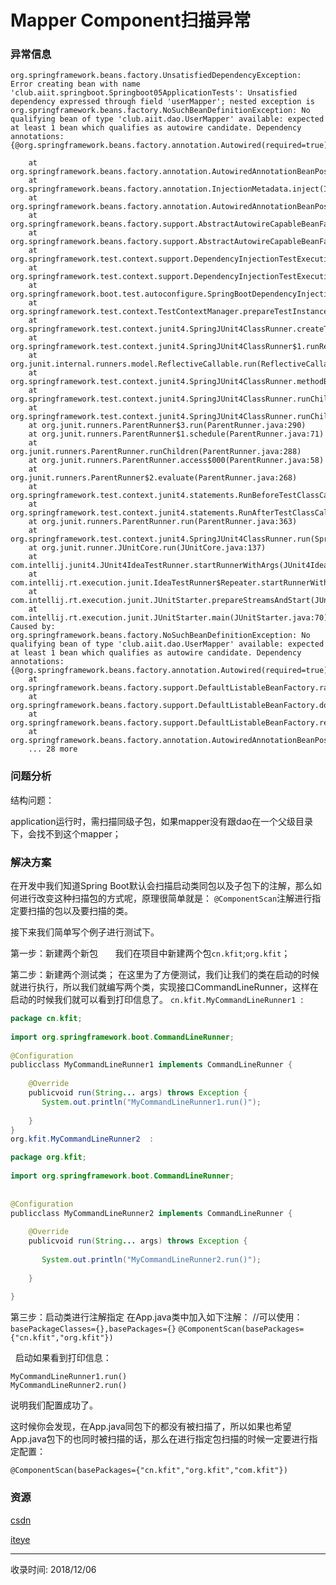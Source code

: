 # Mapper Component扫描异常

### 异常信息
```
org.springframework.beans.factory.UnsatisfiedDependencyException: Error creating bean with name 'club.aiit.springboot.Springboot05ApplicationTests': Unsatisfied dependency expressed through field 'userMapper'; nested exception is org.springframework.beans.factory.NoSuchBeanDefinitionException: No qualifying bean of type 'club.aiit.dao.UserMapper' available: expected at least 1 bean which qualifies as autowire candidate. Dependency annotations: {@org.springframework.beans.factory.annotation.Autowired(required=true)}

	at org.springframework.beans.factory.annotation.AutowiredAnnotationBeanPostProcessor$AutowiredFieldElement.inject(AutowiredAnnotationBeanPostProcessor.java:596)
	at org.springframework.beans.factory.annotation.InjectionMetadata.inject(InjectionMetadata.java:90)
	at org.springframework.beans.factory.annotation.AutowiredAnnotationBeanPostProcessor.postProcessProperties(AutowiredAnnotationBeanPostProcessor.java:374)
	at org.springframework.beans.factory.support.AbstractAutowireCapableBeanFactory.populateBean(AbstractAutowireCapableBeanFactory.java:1378)
	at org.springframework.beans.factory.support.AbstractAutowireCapableBeanFactory.autowireBeanProperties(AbstractAutowireCapableBeanFactory.java:396)
	at org.springframework.test.context.support.DependencyInjectionTestExecutionListener.injectDependencies(DependencyInjectionTestExecutionListener.java:119)
	at org.springframework.test.context.support.DependencyInjectionTestExecutionListener.prepareTestInstance(DependencyInjectionTestExecutionListener.java:83)
	at org.springframework.boot.test.autoconfigure.SpringBootDependencyInjectionTestExecutionListener.prepareTestInstance(SpringBootDependencyInjectionTestExecutionListener.java:44)
	at org.springframework.test.context.TestContextManager.prepareTestInstance(TestContextManager.java:246)
	at org.springframework.test.context.junit4.SpringJUnit4ClassRunner.createTest(SpringJUnit4ClassRunner.java:227)
	at org.springframework.test.context.junit4.SpringJUnit4ClassRunner$1.runReflectiveCall(SpringJUnit4ClassRunner.java:289)
	at org.junit.internal.runners.model.ReflectiveCallable.run(ReflectiveCallable.java:12)
	at org.springframework.test.context.junit4.SpringJUnit4ClassRunner.methodBlock(SpringJUnit4ClassRunner.java:291)
	at org.springframework.test.context.junit4.SpringJUnit4ClassRunner.runChild(SpringJUnit4ClassRunner.java:246)
	at org.springframework.test.context.junit4.SpringJUnit4ClassRunner.runChild(SpringJUnit4ClassRunner.java:97)
	at org.junit.runners.ParentRunner$3.run(ParentRunner.java:290)
	at org.junit.runners.ParentRunner$1.schedule(ParentRunner.java:71)
	at org.junit.runners.ParentRunner.runChildren(ParentRunner.java:288)
	at org.junit.runners.ParentRunner.access$000(ParentRunner.java:58)
	at org.junit.runners.ParentRunner$2.evaluate(ParentRunner.java:268)
	at org.springframework.test.context.junit4.statements.RunBeforeTestClassCallbacks.evaluate(RunBeforeTestClassCallbacks.java:61)
	at org.springframework.test.context.junit4.statements.RunAfterTestClassCallbacks.evaluate(RunAfterTestClassCallbacks.java:70)
	at org.junit.runners.ParentRunner.run(ParentRunner.java:363)
	at org.springframework.test.context.junit4.SpringJUnit4ClassRunner.run(SpringJUnit4ClassRunner.java:190)
	at org.junit.runner.JUnitCore.run(JUnitCore.java:137)
	at com.intellij.junit4.JUnit4IdeaTestRunner.startRunnerWithArgs(JUnit4IdeaTestRunner.java:68)
	at com.intellij.rt.execution.junit.IdeaTestRunner$Repeater.startRunnerWithArgs(IdeaTestRunner.java:47)
	at com.intellij.rt.execution.junit.JUnitStarter.prepareStreamsAndStart(JUnitStarter.java:242)
	at com.intellij.rt.execution.junit.JUnitStarter.main(JUnitStarter.java:70)
Caused by: org.springframework.beans.factory.NoSuchBeanDefinitionException: No qualifying bean of type 'club.aiit.dao.UserMapper' available: expected at least 1 bean which qualifies as autowire candidate. Dependency annotations: {@org.springframework.beans.factory.annotation.Autowired(required=true)}
	at org.springframework.beans.factory.support.DefaultListableBeanFactory.raiseNoMatchingBeanFound(DefaultListableBeanFactory.java:1644)
	at org.springframework.beans.factory.support.DefaultListableBeanFactory.doResolveDependency(DefaultListableBeanFactory.java:1203)
	at org.springframework.beans.factory.support.DefaultListableBeanFactory.resolveDependency(DefaultListableBeanFactory.java:1164)
	at org.springframework.beans.factory.annotation.AutowiredAnnotationBeanPostProcessor$AutowiredFieldElement.inject(AutowiredAnnotationBeanPostProcessor.java:593)
	... 28 more
```

### 问题分析
结构问题：

application运行时，需扫描同级子包，如果mapper没有跟dao在一个父级目录下，会找不到这个mapper；

### 解决方案

在开发中我们知道Spring Boot默认会扫描启动类同包以及子包下的注解，那么如何进行改变这种扫描包的方式呢，原理很简单就是：
`@ComponentScan`注解进行指定要扫描的包以及要扫描的类。

接下来我们简单写个例子进行测试下。

第一步：新建两个新包
      我们在项目中新建两个包`cn.kfit`;`org.kfit`；

第二步：新建两个测试类；
在这里为了方便测试，我们让我们的类在启动的时候就进行执行，所以我们就编写两个类，实现接口CommandLineRunner，这样在启动的时候我们就可以看到打印信息了。
`cn.kfit.MyCommandLineRunner1`  : 

```java
package cn.kfit;
 
import org.springframework.boot.CommandLineRunner;
 
@Configuration
publicclass MyCommandLineRunner1 implements CommandLineRunner {
 
    @Override
    publicvoid run(String... args) throws Exception {
       System.out.println("MyCommandLineRunner1.run()");
 
    }
}
org.kfit.MyCommandLineRunner2  : 

package org.kfit;
 
import org.springframework.boot.CommandLineRunner;
 
 
@Configuration
publicclass MyCommandLineRunner2 implements CommandLineRunner {
 
    @Override
    publicvoid run(String... args) throws Exception {
 
       System.out.println("MyCommandLineRunner2.run()");
 
    }
 
}
```


第三步：启动类进行注解指定
在App.java类中加入如下注解：
//可以使用：`basePackageClasses={},basePackages={}`
`@ComponentScan(basePackages={"cn.kfit","org.kfit"})`

 
启动如果看到打印信息：
```
MyCommandLineRunner1.run()
MyCommandLineRunner2.run()
```


说明我们配置成功了。

这时候你会发现，在App.java同包下的都没有被扫描了，所以如果也希望App.java包下的也同时被扫描的话，那么在进行指定包扫描的时候一定要进行指定配置：

`@ComponentScan(basePackages={"cn.kfit","org.kfit","com.kfit"})`


### 资源
[csdn](http://blog.csdn.net/gefangshuai/article/details/50328451)

[iteye](http://412887952-qq-com.iteye.com/blog/2292733)


---
收录时间: 2018/12/06

<Vssue :title="$title" />
